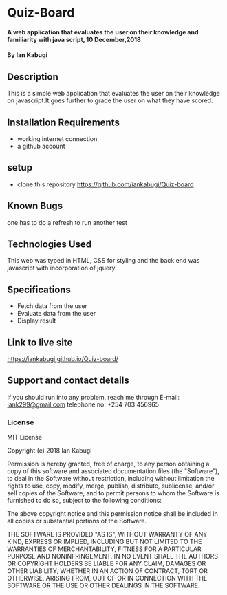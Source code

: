 # Quiz-Board
#### A web application that  evaluates the user on their knowledge and familiarity with java script, 10 December,2018
#### By Ian Kabugi
## Description
This is a simple web application that evaluates the user on their knowledge on javascript.It goes further to grade the user on what they have scored.
## Installation Requirements
* working internet connection
* a github account
## setup
* clone this repository https://github.com/iankabugi/Quiz-board

## Known Bugs
one has to do a refresh to run another test
## Technologies Used
This web  was typed in HTML, CSS for styling and the back end was javascript with incorporation of jquery.
## Specifications
* Fetch data from the user
* Evaluate data from the user
* Display result
## Link to live site
  https://iankabugi.github.io/Quiz-board/
## Support and contact details
If you should run into any problem, reach me through
E-mail: iank299@gmail.com
telephone no: +254 703 456965
### License
MIT License

Copyright (c) 2018 Ian Kabugi

Permission is hereby granted, free of charge, to any person obtaining a copy of this software and associated documentation files (the "Software"), to deal in the Software without restriction, including without limitation the rights to use, copy, modify, merge, publish, distribute, sublicense, and/or sell copies of the Software, and to permit persons to whom the Software is furnished to do so, subject to the following conditions:

The above copyright notice and this permission notice shall be included in all copies or substantial portions of the Software.

THE SOFTWARE IS PROVIDED "AS IS", WITHOUT WARRANTY OF ANY KIND, EXPRESS OR IMPLIED, INCLUDING BUT NOT LIMITED TO THE WARRANTIES OF MERCHANTABILITY, FITNESS FOR A PARTICULAR PURPOSE AND NONINFRINGEMENT. IN NO EVENT SHALL THE AUTHORS OR COPYRIGHT HOLDERS BE LIABLE FOR ANY CLAIM, DAMAGES OR OTHER LIABILITY, WHETHER IN AN ACTION OF CONTRACT, TORT OR OTHERWISE, ARISING FROM, OUT OF OR IN CONNECTION WITH THE SOFTWARE OR THE USE OR OTHER DEALINGS IN THE SOFTWARE.
